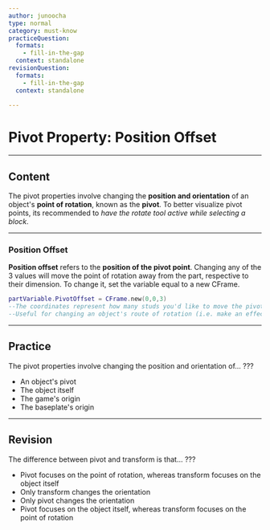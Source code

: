 ```yaml
---
author: junoocha
type: normal
category: must-know
practiceQuestion:
  formats:
    - fill-in-the-gap
  context: standalone
revisionQuestion:
  formats:
    - fill-in-the-gap
  context: standalone

---
```


# Pivot Property: Position Offset
---

## Content
The pivot properties involve changing the **position and orientation** of an object's **point of rotation**, known as the **pivot**. To better visualize pivot points, its recommended to *have the rotate tool active while selecting a block*.

---

### Position Offset
**Position offset** refers to the **position of the pivot point**. Changing any of the 3 values will move the point of rotation away from the part, respective to their dimension. To change it, set the variable equal to a new CFrame.
```lua
partVariable.PivotOffset = CFrame.new(0,0,3)
--The coordinates represent how many studs you'd like to move the pivot away from the origin.
--Useful for changing an object's route of rotation (i.e. make an effect more dynamic while circling a player).
``` 

---

## Practice

The pivot properties involve changing the position and orientation of... ???

- An object's pivot
- The object itself
- The game's origin
- The baseplate's origin
---

## Revision

The difference between pivot and transform is that... ???

- Pivot focuses on the point of rotation, whereas transform focuses on the object itself
- Only transform changes the orientation
- Only pivot changes the orientation
- Pivot focuses on the object itself, whereas transform focuses on the point of rotation
